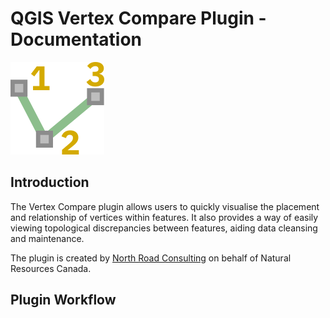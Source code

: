 # QGIS Vertex Compare Plugin - Documentation

![the plugin](assets/img/plugin.png)

## Introduction

The Vertex Compare plugin allows users to quickly visualise the placement and relationship of vertices
within features. It also provides a way of easily viewing topological discrepancies between features,
aiding data cleansing and maintenance.

The plugin is created by [North Road Consulting](http://north-road.com) on behalf of Natural Resources Canada.

## Plugin Workflow
